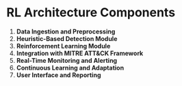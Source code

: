 # RL Architecture Components

1. **Data Ingestion and Preprocessing**
2. **Heuristic-Based Detection Module**
3. **Reinforcement Learning Module**
4. **Integration with MITRE ATT&CK Framework**
5. **Real-Time Monitoring and Alerting**
6. **Continuous Learning and Adaptation**
7. **User Interface and Reporting**

    
